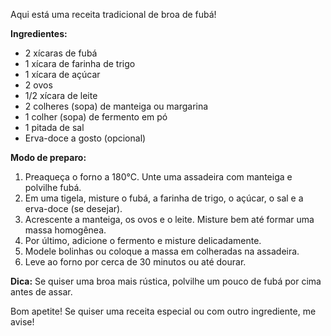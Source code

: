 Aqui está uma receita tradicional de broa de fubá!

**Ingredientes:**
- 2 xícaras de fubá
- 1 xícara de farinha de trigo
- 1 xícara de açúcar
- 2 ovos
- 1/2 xícara de leite
- 2 colheres (sopa) de manteiga ou margarina
- 1 colher (sopa) de fermento em pó
- 1 pitada de sal
- Erva-doce a gosto (opcional)

**Modo de preparo:**
1. Preaqueça o forno a 180°C. Unte uma assadeira com manteiga e polvilhe fubá.
2. Em uma tigela, misture o fubá, a farinha de trigo, o açúcar, o sal e a erva-doce (se desejar).
3. Acrescente a manteiga, os ovos e o leite. Misture bem até formar uma massa homogênea.
4. Por último, adicione o fermento e misture delicadamente.
5. Modele bolinhas ou coloque a massa em colheradas na assadeira.
6. Leve ao forno por cerca de 30 minutos ou até dourar.

**Dica:** Se quiser uma broa mais rústica, polvilhe um pouco de fubá por cima antes de assar.

Bom apetite! Se quiser uma receita especial ou com outro ingrediente, me avise!
